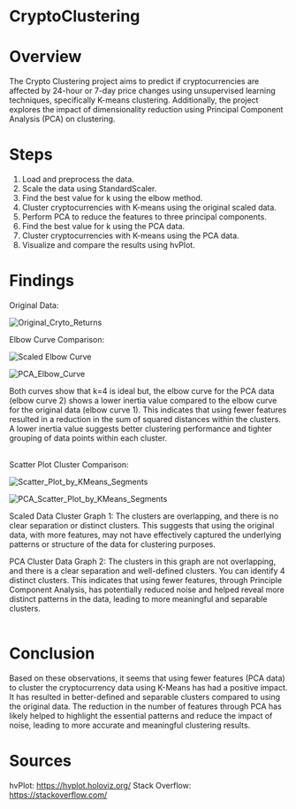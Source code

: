 # CryptoClustering

# Overview
The Crypto Clustering project aims to predict if cryptocurrencies are affected by 24-hour or 7-day price changes using unsupervised learning techniques, specifically K-means clustering. Additionally, the project explores the impact of dimensionality reduction using Principal Component Analysis (PCA) on clustering.

# Steps
1. Load and preprocess the data.
2. Scale the data using StandardScaler.
3. Find the best value for k using the elbow method.
4. Cluster cryptocurrencies with K-means using the original scaled data.
5. Perform PCA to reduce the features to three principal components.
6. Find the best value for k using the PCA data.
7. Cluster cryptocurrencies with K-means using the PCA data.
8. Visualize and compare the results using hvPlot.

# Findings
Original Data:

![Original_Cryto_Returns](https://github.com/snbadeaux/CryptoClustering/assets/134640833/be490694-6e59-426a-beba-fae4584d1c72)


Elbow Curve Comparison:

![Scaled Elbow Curve](https://github.com/snbadeaux/CryptoClustering/assets/134640833/7199b3e0-e6f7-4279-962f-422a6b824b1f)

![PCA_Elbow_Curve](https://github.com/snbadeaux/CryptoClustering/assets/134640833/4f15fb12-92db-45c3-9256-d2825dfdb75e)

Both curves show that k=4 is ideal but, the elbow curve for the PCA data (elbow curve 2) shows a lower inertia value compared to the elbow curve for the original data (elbow curve 1). This indicates that using fewer features resulted in a reduction in the sum of squared distances within the clusters. A lower inertia value suggests better clustering performance and tighter grouping of data points within each cluster.<br><br>



Scatter Plot Cluster Comparison:

![Scatter_Plot_by_KMeans_Segments](https://github.com/snbadeaux/CryptoClustering/assets/134640833/7d991a68-2fc9-4363-b5de-2aed91ac9e93)

![PCA_Scatter_Plot_by_KMeans_Segments](https://github.com/snbadeaux/CryptoClustering/assets/134640833/257826f6-69b3-4fc4-b5be-1e53ebebeb64)

Scaled Data Cluster Graph 1: The clusters are overlapping, and there is no clear separation or distinct clusters. This suggests that using the original data, with more features, may not have effectively captured the underlying patterns or structure of the data for clustering purposes.<br>

PCA Cluster Data Graph 2: The clusters in this graph are not overlapping, and there is a clear separation and well-defined clusters. You can identify 4 distinct clusters. This indicates that using fewer features, through Principle Component Analysis, has potentially reduced noise and helped reveal more distinct patterns in the data, leading to more meaningful and separable clusters.<br><br>

# Conclusion
Based on these observations, it seems that using fewer features (PCA data) to cluster the cryptocurrency data using K-Means has had a positive impact. It has resulted in better-defined and separable clusters compared to using the original data. The reduction in the number of features through PCA has likely helped to highlight the essential patterns and reduce the impact of noise, leading to more accurate and meaningful clustering results.

# Sources
hvPlot: https://hvplot.holoviz.org/
Stack Overflow: https://stackoverflow.com/
